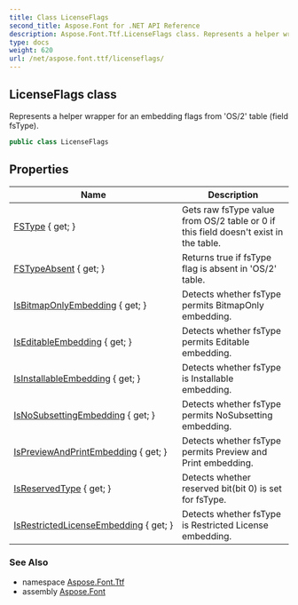 ```yaml
---
title: Class LicenseFlags
second_title: Aspose.Font for .NET API Reference
description: Aspose.Font.Ttf.LicenseFlags class. Represents a helper wrapper for an embedding flags from OS/2 table field fsType
type: docs
weight: 620
url: /net/aspose.font.ttf/licenseflags/
---
```

## LicenseFlags class

Represents a helper wrapper for an embedding flags from 'OS/2' table (field fsType).

```csharp
public class LicenseFlags
```

## Properties

| Name | Description |
| --- | --- |
| [FSType](../../aspose.font.ttf/licenseflags/fstype/) { get; } | Gets raw fsType value from OS/2 table or 0 if this field doesn't exist in the table. |
| [FSTypeAbsent](../../aspose.font.ttf/licenseflags/fstypeabsent/) { get; } | Returns true if fsType flag is absent in 'OS/2' table. |
| [IsBitmapOnlyEmbedding](../../aspose.font.ttf/licenseflags/isbitmaponlyembedding/) { get; } | Detects whether fsType permits BitmapOnly embedding. |
| [IsEditableEmbedding](../../aspose.font.ttf/licenseflags/iseditableembedding/) { get; } | Detects whether fsType permits Editable embedding. |
| [IsInstallableEmbedding](../../aspose.font.ttf/licenseflags/isinstallableembedding/) { get; } | Detects whether fsType is Installable embedding. |
| [IsNoSubsettingEmbedding](../../aspose.font.ttf/licenseflags/isnosubsettingembedding/) { get; } | Detects whether fsType permits NoSubsetting embedding. |
| [IsPreviewAndPrintEmbedding](../../aspose.font.ttf/licenseflags/ispreviewandprintembedding/) { get; } | Detects whether fsType permits Preview and Print embedding. |
| [IsReservedType](../../aspose.font.ttf/licenseflags/isreservedtype/) { get; } | Detects whether reserved bit(bit 0) is set for fsType. |
| [IsRestrictedLicenseEmbedding](../../aspose.font.ttf/licenseflags/isrestrictedlicenseembedding/) { get; } | Detects whether fsType is Restricted License embedding. |

### See Also

* namespace [Aspose.Font.Ttf](../../aspose.font.ttf/)
* assembly [Aspose.Font](../../)


